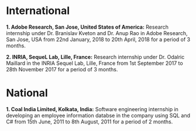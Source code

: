 # International

**1. Adobe Research, San Jose, United States of America:** Research internship under Dr. Branislav Kveton and Dr. Anup Rao in Adobe Research, San Jose, USA from 22nd January, 2018 to 20th April, 2018 for a period of 3 months.

**2. INRIA, SequeL Lab, Lille, France:** Research internship under Dr. Odalric Maillard in the INRIA Sequel Lab, Lille, France from 1st September 2017 to 28th November 2017 for a period of 3 months.

# National

**1. Coal India Limited, Kolkata, India:** Software engineering internship in developing an employee information databse in the company using SQL and C# from 15th June, 2011 to 8th August, 2011 for a period of 2 months.
